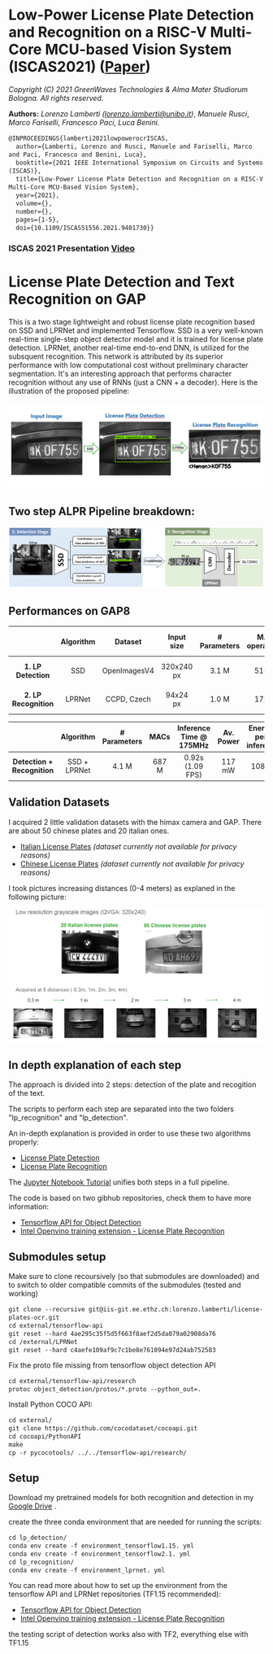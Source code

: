 # Low-Power License Plate Detection and Recognition on a RISC-V Multi-Core MCU-based Vision System (ISCAS2021) ([Paper](https://ieeexplore.ieee.org/document/9401730))

        
*Copyright (C) 2021 GreenWaves Technologies &  Alma Mater Studiorum Bologna. All rights reserved.*

**Authors:** *Lorenzo Lamberti* *(<lorenzo.lamberti@unibo.it>)*,
        *Manuele Rusci*,
        *Marco Fariselli*,
        *Francesco Paci*,
        *Luca Benini*.
        
~~~~
@INPROCEEDINGS{lamberti2021lowpowerocrISCAS,
  author={Lamberti, Lorenzo and Rusci, Manuele and Fariselli, Marco and Paci, Francesco and Benini, Luca},
  booktitle={2021 IEEE International Symposium on Circuits and Systems (ISCAS)}, 
  title={Low-Power License Plate Detection and Recognition on a RISC-V Multi-Core MCU-Based Vision System}, 
  year={2021},
  volume={},
  number={},
  pages={1-5},
  doi={10.1109/ISCAS51556.2021.9401730}}
~~~~


### ISCAS 2021 Presentation [Video](http://www.youtube.com/watch?v=Y-ov2i0wuTA)


<!-- [![YouTube Link](http://img.youtube.com/vi/Y-ov2i0wuTA/0.jpg)](http://www.youtube.com/watch?v=Y-ov2i0wuTA "YouTube Link") -->




# License Plate Detection and Text Recognition on GAP 


This is a two stage lightweight and robust license plate recognition based on SSD and LPRNet and implemented Tensorflow.
SSD is a very well-known real-time single-step object detector model and it is trained for license plate detection. 
LPRNet, another real-time end-to-end DNN, is utilized for the subsquent recognition. 
This network is attributed by its superior performance with low computational cost without preliminary character segmentation. 
It's an interesting approach that performs character recognition without any use of RNNs (just a CNN + a decoder).
Here is the illustration of the proposed pipeline:

![image](images/2_step_lpr_flow.PNG)

## Two step ALPR Pipeline breakdown:

![image](images/SSD_and_LPRNet_pipeline.PNG)

## Performances on GAP8


|                       | Algorithm |   Dataset    | Input size | # Parameters | MAC operations | Inference Time @ 175MHz |   Accuracy    |
| :-------------------: | :-------: | :----------: | :--------: | :----------: | :------------: | :---------------------: | :-----------: |
|  **1. LP Detection**  |    SSD    | OpenImagesV4 | 320x240 px |    3.1 M     |     515 M      |    0.557s (1.73 FPS)    |   mAP 38.9%   |
| **2. LP Recognition** |  LPRNet   | CCPD, Czech  |  94x24 px  |    1.0 M     |     172 M      |    0.343s (1.62 FPS)    | LP-RR >99.13% |


|                             |  Algorithm   | # Parameters | MACs  | Inference Time @ 175MHz | Av. Power | Energy-per-inference |
| :-------------------------: | :----------: | :----------: | :---: | :---------------------: | :-------: | :------------------: |
| **Detection + Recognition** | SSD + LPRNet |    4.1 M     | 687 M |    0.92s (1.09 FPS)     |  117 mW   |        108mJ         |



## Validation Datasets

I acquired 2 little validation datasets with the himax camera and GAP. There are about 50 chinese plates and 20 italian ones.
- [Italian License Plates](./dataset/himax_dataset/italian_dataset) _(dataset currently not available for privacy reasons)_
- [Chinese License Plates](./dataset/himax_dataset/chinese_dataset) _(dataset currently not available for privacy reasons)_

I took pictures increasing distances (0-4 meters) as explaned in the following picture:

![image](images/my_valid_dataset.PNG)


## In depth explanation of each step

The approach is divided into 2 steps: detection of the plate and recogition of the text.

The scripts to perform each step are separated into the two folders "lp_recognition" and "lp_detection". 

An in-depth explanation is provided in order to use these two algorithms properly:

- [License Plate Detection](lp_detection/README.md)
- [License Plate Recognition](lp_recognition/README.md)

The [Jupyter Notebook Tutorial](license-plate-ocr-tutorial.ipynb) unifies both steps in a full pipeline.

The code is based on two gibhub repositories, check them to have more information:
- [Tensorflow API for Object Detection](https://github.com/tensorflow/models/tree/master/research/object_detection)
- [Intel Openvino training extension - License Plate Recognition](https://github.com/openvinotoolkit/training_extensions/tree/develop/misc/tensorflow_toolkit/lpr)

## Submodules setup
Make sure to clone recoursively (so that submodules are downloaded) and to switch to older compatible commits of the submodules (tested and working)

```
git clone --recursive git@iis-git.ee.ethz.ch:lorenzo.lamberti/license-plates-ocr.git
cd external/tensorflow-api
git reset --hard 4ae295c35f5d5f663f8aef2d5da079a02908da76
cd /external/LPRNet
git reset --hard c4aefe109af9c7c1be8e761094e97d24ab752583
```

Fix the proto file missing from tensorflow object detection API

```
cd external/tensorflow-api/research
protoc object_detection/protos/*.proto --python_out=.
```

Install Python COCO API:

```
cd external/
git clone https://github.com/cocodataset/cocoapi.git
cd cocoapi/PythonAPI
make
cp -r pycocotools/ ../../tensorflow-api/research/
```



## Setup
Download my pretrained models for both recognition and detection in my [Google Drive](https://drive.google.com/open?id=1LCI-aRiPJ1Ez3BEYVcF8zVXTe4isMNbG) .

create the three conda environment that are needed for running the scripts:
```
cd lp_detection/
conda env create -f environment_tensorflow1.15. yml
conda env create -f environment_tensorflow2.1. yml
cd lp_recognition/
conda env create -f environment_lprnet. yml
```

You can read more about how to set up the environment from the tensorflow API and LPRNet repositories
(TF1.15 recommended):
- [Tensorflow API for Object Detection](https://github.com/tensorflow/models/tree/master/research/object_detection)
- [Intel Openvino training extension - License Plate Recognition](https://github.com/openvinotoolkit/training_extensions/tree/develop/misc/tensorflow_toolkit/lpr)

the testing script of detection works also with TF2, everything else with TF1.15



<!-- ## Related work on Parallel-Ultra-Low-Power TinyML: -->

